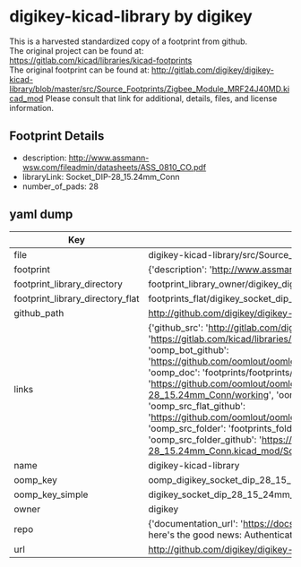 # digikey-kicad-library by digikey  
This is a harvested standardized copy of a footprint from github.  
The original project can be found at:  
https://gitlab.com/kicad/libraries/kicad-footprints  
The original footprint can be found at:
http://gitlab.com/digikey/digikey-kicad-library/blob/master/src/Source_Footprints/Zigbee_Module_MRF24J40MD.kicad_mod
Please consult that link for additional, details, files, and license information.  
## Footprint Details
* description: http://www.assmann-wsw.com/fileadmin/datasheets/ASS_0810_CO.pdf  
* libraryLink: Socket_DIP-28_15.24mm_Conn  
* number_of_pads: 28  
## yaml dump  
| Key | Value |  
| --- | --- |  
| file | digikey-kicad-library/src/Source_Footprints/Socket_DIP-28_15.24mm_Conn.kicad_mod |  
| footprint | {'description': 'http://www.assmann-wsw.com/fileadmin/datasheets/ASS_0810_CO.pdf', 'libraryLink': 'Socket_DIP-28_15.24mm_Conn', 'number_of_pads': 28} |  
| footprint_library_directory | footprint_library_owner/digikey_digikey-kicad-library |  
| footprint_library_directory_flat | footprints_flat/digikey_socket_dip_28_15_24mm_conn_socket_dip_28_15_24mm_conn/working |  
| github_path | http://github.com/digikey/digikey-kicad-library/blob/master/src/Source_Footprints/Socket_DIP-28_15.24mm_Conn.kicad_mod |  
| links | {'github_src': 'http://gitlab.com/digikey/digikey-kicad-library/blob/master/src/Source_Footprints/Zigbee_Module_MRF24J40MD.kicad_mod', 'github_src_repo': 'https://gitlab.com/kicad/libraries/kicad-footprints', 'oomp_bot': 'footprints/digikey_socket_dip_28_15_24mm_conn_socket_dip_28_15_24mm_conn/working', 'oomp_bot_github': 'https://github.com/oomlout/oomlout_oomp_footprint_bot/tree/main/footprints/digikey_socket_dip_28_15_24mm_conn_socket_dip_28_15_24mm_conn/working', 'oomp_doc': 'footprints/footprints/digikey/Socket_DIP-28_15.24mm_Conn.kicad_mod/Socket_DIP-28_15.24mm_Conn/working/', 'oomp_doc_github': 'https://github.com/oomlout/oomlout_oomp_footprint_doc/tree/main/footprints/footprints/digikey/Socket_DIP-28_15.24mm_Conn.kicad_mod/Socket_DIP-28_15.24mm_Conn/working', 'oomp_src_flat': 'footprints_flat/footprints_flat/digikey_socket_dip_28_15_24mm_conn_socket_dip_28_15_24mm_conn/working', 'oomp_src_flat_github': 'https://github.com/oomlout/oomlout_oomp_footprint_src/tree/main/footprints_flat/digikey_socket_dip_28_15_24mm_conn_socket_dip_28_15_24mm_conn/working', 'oomp_src_folder': 'footprints_folder/footprints_folder/digikey/Socket_DIP-28_15.24mm_Conn.kicad_mod/Socket_DIP-28_15.24mm_Conn/working', 'oomp_src_folder_github': 'https://github.com/oomlout/oomlout_oomp_footprint_src/tree/main/footprints_folder/digikey/Socket_DIP-28_15.24mm_Conn.kicad_mod/Socket_DIP-28_15.24mm_Conn/working'} |  
| name | digikey-kicad-library |  
| oomp_key | oomp_digikey_socket_dip_28_15_24mm_conn_socket_dip_28_15_24mm_conn |  
| oomp_key_simple | digikey_socket_dip_28_15_24mm_conn_socket_dip_28_15_24mm_conn |  
| owner | digikey |  
| repo | {'documentation_url': 'https://docs.github.com/rest/overview/resources-in-the-rest-api#rate-limiting', 'message': "API rate limit exceeded for 84.66.173.59. (But here's the good news: Authenticated requests get a higher rate limit. Check out the documentation for more details.)"} |  
| url | http://github.com/digikey/digikey-kicad-library |  

